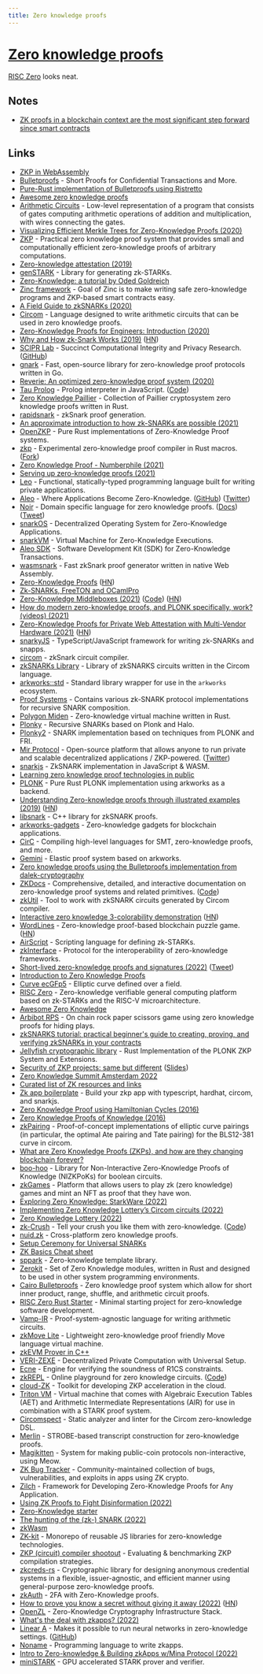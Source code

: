 ```yaml
---
title: Zero knowledge proofs
---
```


# [Zero knowledge proofs](https://en.wikipedia.org/wiki/Zero-knowledge_proof)

[RISC Zero](https://github.com/risc0/risc0) looks neat.

## Notes

- [ZK proofs in a blockchain context are the most significant step forward since smart contracts](https://twitter.com/pseudotheos/status/1525776827574362112)

## Links

- [ZKP in WebAssembly](https://zkwasm.kobi.one/)
- [Bulletproofs](https://crypto.stanford.edu/bulletproofs/) - Short Proofs for Confidential Transactions and More.
- [Pure-Rust implementation of Bulletproofs using Ristretto](https://github.com/dalek-cryptography/bulletproofs)
- [Awesome zero knowledge proofs](https://github.com/matter-labs/awesome-zero-knowledge-proofs)
- [Arithmetic Circuits](https://github.com/adjoint-io/arithmetic-circuits) - Low-level representation of a program that consists of gates computing arithmetic operations of addition and multiplication, with wires connecting the gates.
- [Visualizing Efficient Merkle Trees for Zero-Knowledge Proofs (2020)](https://kndrck.co/posts/efficient-merkletrees-zk-proofs/)
- [ZKP](https://github.com/adjoint-io/zkp) - Practical zero knowledge proof system that provides small and computationally efficient zero-knowledge proofs of arbitrary computations.
- [Zero-knowledge attestation (2019)](https://www.imperialviolet.org/2019/01/01/zkattestation.html)
- [genSTARK](https://github.com/GuildOfWeavers/genSTARK) - Library for generating zk-STARKs.
- [Zero-Knowledge: a tutorial by Oded Goldreich](http://www.wisdom.weizmann.ac.il/~oded/zk-tut02.html)
- [Zinc framework](https://github.com/matter-labs/zinc) - Goal of Zinc is to make writing safe zero-knowledge programs and ZKP-based smart contracts easy.
- [A Field Guide to zkSNARKs (2020)](https://write.as/knowledgeprover/zero-knowledge-proof-systems-a-primer)
- [Circom](https://github.com/iden3/circom) - Language designed to write arithmetic circuits that can be used in zero knowledge proofs.
- [Zero-Knowledge Proofs for Engineers: Introduction (2020)](https://blog.zkga.me/intro-to-zksnarks)
- [Why and How zk-Snark Works (2019)](https://arxiv.org/abs/1906.07221) ([HN](https://news.ycombinator.com/item?id=24815649))
- [SCIPR Lab](http://www.scipr-lab.org/) - Succinct Computational Integrity and Privacy Research. ([GitHub](https://github.com/scipr-lab))
- [gnark](https://github.com/ConsenSys/gnark) - Fast, open-source library for zero-knowledge proof protocols written in Go.
- [Reverie: An optimized zero-knowledge proof system (2020)](https://blog.trailofbits.com/2020/12/14/reverie-an-optimized-zero-knowledge-proof-system/)
- [Tau Prolog](http://tau-prolog.org/) - Prolog interpreter in JavaScript. ([Code](https://github.com/tau-prolog/tau-prolog))
- [Zero Knowledge Paillier](https://github.com/ZenGo-X/zk-paillier) - Collection of Paillier cryptosystem zero knowledge proofs written in Rust.
- [rapidsnark](https://github.com/iden3/rapidsnark) - zkSnark proof generation.
- [An approximate introduction to how zk-SNARKs are possible (2021)](https://vitalik.ca/general/2021/01/26/snarks.html)
- [OpenZKP](https://github.com/0xProject/OpenZKP) - Pure Rust implementations of Zero-Knowledge Proof systems.
- [zkp](https://github.com/dalek-cryptography/zkp) - Experimental zero-knowledge proof compiler in Rust macros. ([Fork](https://github.com/zkcrypto/zkp))
- [Zero Knowledge Proof - Numberphile (2021)](https://www.youtube.com/watch?v=5ovdoxnfFVc)
- [Serving up zero-knowledge proofs (2021)](https://blog.trailofbits.com/2021/02/19/serving-up-zero-knowledge-proofs/)
- [Leo](https://github.com/AleoHQ/leo) - Functional, statically-typed programming language built for writing private applications.
- [Aleo](https://aleo.org/) - Where Applications Become Zero-Knowledge. ([GitHub](https://github.com/AleoHQ)) ([Twitter](https://twitter.com/AleoHQ))
- [Noir](https://github.com/noir-lang/noir) - Domain specific language for zero knowledge proofs. ([Docs](https://docs.aztec.network/developers/noir)) ([Tweet](https://twitter.com/aztecnetwork/status/1578082456212643840))
- [snarkOS](https://github.com/AleoHQ/snarkOS) - Decentralized Operating System for Zero-Knowledge Applications.
- [snarkVM](https://github.com/AleoHQ/snarkVM) - Virtual Machine for Zero-Knowledge Executions.
- [Aleo SDK](https://github.com/AleoHQ/aleo) - Software Development Kit (SDK) for Zero-Knowledge Transactions.
- [wasmsnark](https://github.com/iden3/wasmsnark) - Fast zkSnark proof generator written in native Web Assembly.
- [Zero-Knowledge Proofs](https://zkp.science/) ([HN](https://news.ycombinator.com/item?id=27573910))
- [Zk-SNARKs, FreeTON and OCamlPro](https://medium.com/ocamlpro/zk-snarks-freeton-and-ocamlpro-eaaa1849ffd1)
- [Zero-Knowledge Middleboxes (2021)](https://eprint.iacr.org/2021/1022.pdf) ([Code](https://github.com/pag-crypto/zkmbs)) ([HN](https://news.ycombinator.com/item?id=31061628))
- [How do modern zero-knowledge proofs, and PLONK specifically, work? (videos) (2021)](https://www.cryptologie.net/article/529/how-does-the-general-purpose-zero-knowledge-proof-system-plonk-work/)
- [Zero-Knowledge Proofs for Private Web Attestation with Multi-Vendor Hardware (2021)](https://blog.cloudflare.com/introducing-zero-knowledge-proofs-for-private-web-attestation-with-cross-multi-vendor-hardware/) ([HN](https://news.ycombinator.com/item?id=28745951))
- [snarkyJS](https://github.com/o1-labs/snarkyjs) - TypeScript/JavaScript framework for writing zk-SNARKs and snapps.
- [circom](https://github.com/iden3/circom) - zkSnark circuit compiler.
- [zkSNARKs Library](https://github.com/kevinz917/zksnarks-library) - Library of zkSNARKS circuits written in the Circom language.
- [arkworks::std](https://github.com/arkworks-rs/std) - Standard library wrapper for use in the `arkworks` ecosystem.
- [Proof Systems](https://github.com/o1-labs/proof-systems) - Contains various zk-SNARK protocol implementations for recursive SNARK composition.
- [Polygon Miden](https://github.com/maticnetwork/miden) - Zero-knowledge virtual machine written in Rust.
- [Plonky](https://github.com/mir-protocol/plonky) - Recursive SNARKs based on Plonk and Halo.
- [Plonky2](https://github.com/mir-protocol/plonky2) - SNARK implementation based on techniques from PLONK and FRI.
- [Mir Protocol](https://mirprotocol.org/) - Open-source platform that allows anyone to run private and scalable decentralized applications / ZKP-powered. ([Twitter](https://twitter.com/mirprotocol))
- [snarkjs](https://github.com/iden3/snarkjs) - ZkSNARK implementation in JavaScript & WASM.
- [Learning zero knowledge proof technologies in public](https://github.com/JofArnold/zkp-learning-in-public)
- [PLONK](https://github.com/rust-zkp/ark-plonk) - Pure Rust PLONK implementation using arkworks as a backend.
- [Understanding Zero-knowledge proofs through illustrated examples (2019)](https://blog.goodaudience.com/understanding-zero-knowledge-proofs-through-simple-examples-df673f796d99) ([HN](https://news.ycombinator.com/item?id=29419206))
- [libsnark](https://github.com/scipr-lab/libsnark) - C++ library for zkSNARK proofs.
- [arkworks-gadgets](https://github.com/webb-tools/arkworks-gadgets) - Zero-knowledge gadgets for blockchain applications.
- [CirC](https://github.com/circify/circ) - Compiling high-level languages for SMT, zero-knowledge proofs, and more.
- [Gemini](https://github.com/mmaker/gemini) - Elastic proof system based on arkworks.
- [Zero knowledge proofs using the Bulletproofs implementation from dalek-cryptography](https://github.com/lovesh/bulletproofs-r1cs-gadgets)
- [ZKDocs](https://www.zkdocs.com/) - Comprehensive, detailed, and interactive documentation on zero-knowledge proof systems and related primitives. ([Code](https://github.com/trailofbits/zkdocs))
- [zkUtil](https://github.com/poma/zkutil) - Tool to work with zkSNARK circuits generated by Circom compiler.
- [Interactive zero knowledge 3-colorability demonstration](http://web.mit.edu/~ezyang/Public/graph/svg.html) ([HN](https://news.ycombinator.com/item?id=29701837))
- [WordLines](https://github.com/nalinbhardwaj/wordlines) - Zero-knowledge proof-based blockchain puzzle game. ([HN](https://news.ycombinator.com/item?id=29805557))
- [AirScript](https://github.com/GuildOfWeavers/AirScript) - Scripting language for defining zk-STARKs.
- [zkInterface](https://github.com/QED-it/zkinterface) - Protocol for the interoperability of zero-knowledge frameworks.
- [Short-lived zero-knowledge proofs and signatures (2022)](https://eprint.iacr.org/2022/190.pdf) ([Tweet](https://twitter.com/dystopiabreaker/status/1496011412996788227))
- [Introduction to Zero Knowledge Proofs](https://github.com/enricobottazzi/ZKverse)
- [Curve ecGFp5](https://github.com/pornin/ecgfp5) - Elliptic curve defined over a field.
- [RISC Zero](https://github.com/risc0/risc0) - Zero-knowledge verifiable general computing platform based on zk-STARKs and the RISC-V microarchitecture.
- [Awesome Zero Knowledge](https://github.com/ventali/awesome-zk)
- [Arbibot RPS](https://github.com/botdad/arbirps) - On chain rock paper scissors game using zero knowledge proofs for hiding plays.
- [zkSNARKS tutorial: practical beginner's guide to creating, proving, and verifying zkSNARKs in your contracts](https://github.com/jstoxrocky/zksnarks_example)
- [Jellyfish cryptographic library](https://github.com/EspressoSystems/jellyfish) - Rust Implementation of the PLONK ZKP System and Extensions.
- [Security of ZKP projects: same but different](https://youtu.be/SCIuwh9ya8U?t=22619) ([Slides](https://www.aumasson.jp/data/talks/zksec_zk7.pdf))
- [Zero Knowledge Summit Amsterdam 2022](https://www.youtube.com/watch?v=SCIuwh9ya8U)
- [Curated list of ZK resources and links](https://github.com/ingonyama-zk/ingopedia)
- [Zk app boilerplate](https://github.com/wanseob/zkp-app-boilerplate) - Build your zkp app with typescript, hardhat, circom, and snarkjs.
- [Zero Knowledge Proof using Hamiltonian Cycles (2016)](https://daniel.schemmel.net/post/2016/zero-knowledge-proofs-using-hamiltonian-cycles/)
- [Zero Knowledge Proofs of Knowledge (2016)](https://daniel.schemmel.net/post/2016/zero-knowledge-proofs-of-knowledge/)
- [zkPairing](https://github.com/yi-sun/circom-pairing) - Proof-of-concept implementations of elliptic curve pairings (in particular, the optimal Ate pairing and Tate pairing) for the BLS12-381 curve in circom.
- [What are Zero Knowledge Proofs (ZKPs), and how are they changing blockchain forever?](https://twitter.com/BarryFried1/status/1511742345053900800)
- [boo-hoo](https://github.com/cronokirby/boo-hoo) - Library for Non-Interactive Zero-Knowledge Proofs of Knowledge (NIZKPoKs) for boolean circuits.
- [zkGames](https://github.com/vplasencia/zkGames) - Platform that allows users to play zk (zero knowledge) games and mint an NFT as proof that they have won.
- [Exploring Zero Knowledge: StarkWare (2022)](https://pseudotheos.mirror.xyz/Q9154CY9CFaPzy6AgSlek8-ZBA_kSF_93MTKk-opHRw)
- [Implementing Zero Knowledge Lottery’s Circom circuits (2022)](https://killari.medium.com/implementing-zero-knowledge-lotterys-circom-circuits-part-1-2-16910b3732a2)
- [Zero Knowledge Lottery (2022)](https://killari.medium.com/zero-knowledge-lottery-437e456dc3f2)
- [zk-Crush](https://www.zkcrush.xyz/) - Tell your crush you like them with zero-knowledge. ([Code](https://github.com/amirgamil/zk-crush))
- [nuid.zk](https://github.com/NuID/zk) - Cross-platform zero knowledge proofs.
- [Setup Ceremony for Universal SNARKs](https://github.com/anoma/trusted-setup-ceremony)
- [ZK Basics Cheat sheet](https://github.com/baro77/ZKbasicsCS)
- [sppark](https://github.com/supranational/sppark) - Zero-knowledge template library.
- [Zerokit](https://github.com/vacp2p/zerokit) - Set of Zero Knowledge modules, written in Rust and designed to be used in other system programming environments.
- [Cairo Bulletproofs](https://github.com/Lev-Stambler/bulletproof-cairo) - Zero knowledge proof system which allow for short inner product, range, shuffle, and arithmetic circuit proofs.
- [RISC Zero Rust Starter](https://github.com/risc0/risc0-rust-starter) - Minimal starting project for zero-knowledge software development.
- [Vamp-IR](https://github.com/anoma/vamp-ir) - Proof-system-agnostic language for writing arithmetic circuits.
- [zkMove Lite](https://github.com/young-rocks/zkmove-lite) - Lightweight zero-knowledge proof friendly Move language virtual machine.
- [zkEVM Prover in C++](https://github.com/0xPolygonHermez/zkevm-prover)
- [VERI-ZEXE](https://github.com/EspressoSystems/veri-zexe) - Decentralized Private Computation with Universal Setup.
- [Ecne](https://github.com/franklynwang/EcneProject) - Engine for verifying the soundness of R1CS constraints.
- [zkREPL](https://zkrepl.dev/) - Online playground for zero knowledge circuits. ([Code](https://github.com/0xPARC/zkrepl))
- [cloud-ZK](https://github.com/ingonyama-zk/cloud-ZK) - Toolkit for developing ZKP acceleration in the cloud.
- [Triton VM](https://github.com/TritonVM/triton-vm) - Virtual machine that comes with Algebraic Execution Tables (AET) and Arithmetic Intermediate Representations (AIR) for use in combination with a STARK proof system.
- [Circomspect](https://github.com/trailofbits/circomspect) - Static analyzer and linter for the Circom zero-knowledge DSL.
- [Merlin](https://merlin.cool/) - STROBE-based transcript construction for zero-knowledge proofs.
- [Magikitten](https://github.com/cronokirby/magikitten) - System for making public-coin protocols non-interactive, using Meow.
- [ZK Bug Tracker](https://github.com/0xPARC/zk-bug-tracker) - Community-maintained collection of bugs, vulnerabilities, and exploits in apps using ZK crypto.
- [Zilch](https://github.com/TrustworthyComputing/Zilch) - Framework for Developing Zero-Knowledge Proofs for Any Application.
- [Using ZK Proofs to Fight Disinformation (2022)](https://medium.com/@boneh/using-zk-proofs-to-fight-disinformation-17e7d57fe52f)
- [Zero-Knowledge starter](https://github.com/backmeupplz/zk-starter)
- [The hunting of the (zk-) SNARK (2022)](https://www.entropy1729.com/the-hunting-of-the-zk-snark/)
- [zkWasm](https://github.com/DelphinusLab/zkWasm)
- [ZK-kit](https://github.com/privacy-scaling-explorations/zk-kit) - Monorepo of reusable JS libraries for zero-knowledge technologies.
- [ZKP (circuit) compiler shootout](https://github.com/anoma/zkp-compiler-shootout) - Evaluating & benchmarking ZKP compilation strategies.
- [zkcreds-rs](https://github.com/rozbb/zkcreds-rs) - Cryptographic library for designing anonymous credential systems in a flexible, issuer-agnostic, and efficient manner using general-purpose zero-knowledge proofs.
- [zkAuth](https://github.com/danieljcss/zkAuth) - 2FA with Zero-Knowledge proofs.
- [How to prove you know a secret without giving it away (2022)](https://www.quantamagazine.org/how-to-prove-you-know-a-secret-without-giving-it-away-20221011/) ([HN](https://news.ycombinator.com/item?id=33171214))
- [OpenZL](https://github.com/openzklib/openzl) - Zero-Knowledge Cryptography Infrastructure Stack.
- [What's the deal with zkapps? (2022)](https://www.cryptologie.net/article/575/whats-the-deal-with-zkapps/)
- [Linear A](https://zk-ml.xyz/) - Makes it possible to run neural networks in zero-knowledge settings. ([GitHub](https://github.com/zk-ml))
- [Noname](https://github.com/mimoo/noname) - Programming language to write zkapps.
- [Intro to Zero-knowledge & Building zkApps w/Mina Protocol (2022)](https://eda.hashnode.dev/zero-knowledge-building-zkapps-mina-protocol)
- [miniSTARK](https://github.com/andrewmilson/ministark) - GPU accelerated STARK prover and verifier.

